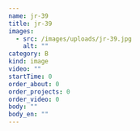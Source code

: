 ```yaml
---
name: jr-39
title: jr-39
images:
  - src: /images/uploads/jr-39.jpg
    alt: ""
category: B
kind: image
video: ""
startTime: 0
order_about: 0
order_projects: 0
order_video: 0
body: ""
body_en: ""
---
```

